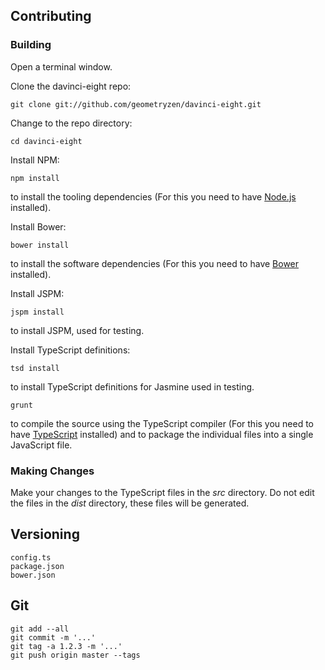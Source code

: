 ## Contributing

### Building

Open a terminal window.

Clone the davinci-eight repo:
```
git clone git://github.com/geometryzen/davinci-eight.git
```

Change to the repo directory:
```
cd davinci-eight
```

Install NPM:
```
npm install
```
to install the tooling dependencies (For this you need to have [Node.js](http://nodejs.org) installed).

Install Bower:
```
bower install
```
to install the software dependencies (For this you need to have [Bower](http://bower.io) installed).

Install JSPM:
```
jspm install
```
to install JSPM, used for testing.

Install TypeScript definitions:
```
tsd install
```
to install TypeScript definitions for Jasmine used in testing.

```
grunt
```
to compile the source using the TypeScript compiler (For this you need to have [TypeScript](http://www.typescriptlang.org) installed) and to package the individual files into a single JavaScript file.

### Making Changes

Make your changes to the TypeScript files in the _src_ directory. Do not edit the files in the _dist_ directory, these files will be generated.

## Versioning

```
config.ts
package.json
bower.json
```

## Git

```
git add --all
git commit -m '...'
git tag -a 1.2.3 -m '...'
git push origin master --tags
```